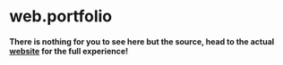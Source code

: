 # web.portfolio

#### There is nothing for you to see here but the source, head to the actual [website](https://sykeben.github.io/web.portfolio) for the full experience!

